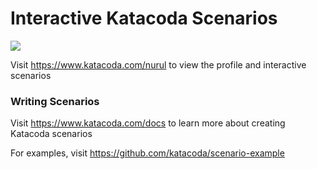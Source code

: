 # Interactive Katacoda Scenarios

[![](http://shields.katacoda.com/katacoda/nurul/count.svg)](https://www.katacoda.com/nurul "Get your profile on Katacoda.com")

Visit https://www.katacoda.com/nurul to view the profile and interactive scenarios

### Writing Scenarios
Visit https://www.katacoda.com/docs to learn more about creating Katacoda scenarios

For examples, visit https://github.com/katacoda/scenario-example
